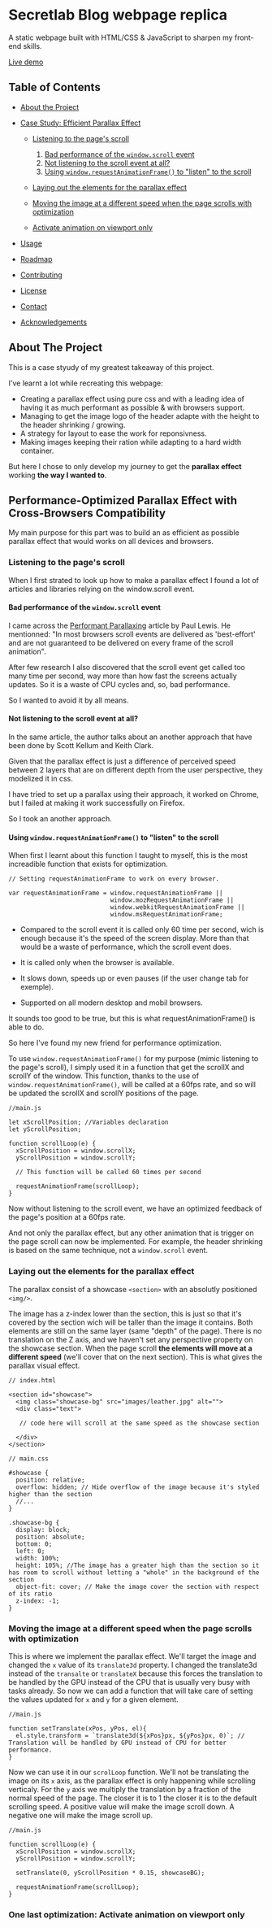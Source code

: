 # Secretlab Blog webpage replica

A static webpage built with HTML/CSS & JavaScript to sharpen my front-end skills.

[Live demo](https://ggs91.github.io/secretlab_static_page_replica/)

## Table of Contents

* [About the Project](#about-the-project)
* [Case Study: Efficient Parallax Effect](#Performance-optimized-parallax-effect-with-cross-browsers-compatibility)
  * [Listening to the page's scroll](#Listening-to-the-pages-scroll)
    1. [Bad performance of the `window.scroll` event](#bad-performance-of-the-window.scroll-event)
    2. [Not listening to the scroll event at all?](#Not-listening-to-the-scroll-event-at-all)
    3. [Using `window.requestAnimationFrame()` to "listen" to the scroll](#Using-window.requestAnimationFrame-to-listen-to-the-scroll)
    
  * [Laying out the elements for the parallax effect](#Laying-out-the-elements-for-the-parallax-effect)
  * [Moving the image at a different speed when the page scrolls with optimization](#Moving-the-image-at-a-different-speed-when-the-page-scrolls-with-optimization)
  * [Activate animation on viewport only](#Activate-animation-on-viewport-only)



* [Usage](#usage)
* [Roadmap](#roadmap)
* [Contributing](#contributing)
* [License](#license)
* [Contact](#contact)
* [Acknowledgements](#acknowledgements)

## About The Project

This is a case styudy of my greatest takeaway of this project.

I've learnt a lot while recreating this webpage:

* Creating a parallax effect using pure css and with a leading idea of having it as much performant as possible & with browsers support.
* Managing to get the image logo of the header adapte with the height to the header shrinking / growing.
* A strategy for layout to ease the work for reponsivness.
* Making images keeping their ration while adapting to a hard width container.

But here I chose to only develop my journey to get the **parallax effect** working **the way I wanted to**.

## Performance-Optimized Parallax Effect with Cross-Browsers Compatibility

My main purpose for this part was to build an as efficient as possible parallax effect that would works on all devices and browsers. 

### Listening to the page's scroll

When I first strated to look up how to make a parallax effect I found a lot of articles and libraries relying on the window.scroll event. 

#### Bad performance of the `window.scroll` event

I came across the [Performant Parallaxing](https://developers.google.com/web/updates/2016/12/performant-parallaxing) article by  Paul Lewis.
He mentionned: "In most browsers scroll events are delivered as 'best-effort' and are not guaranteed to be delivered on every frame of the scroll animation".

After few research I also discovered that the scroll event get called too many time per second, way more than how fast the screens actually updates.
So it is a waste of CPU cycles and, so, bad performance.

So I wanted to avoid it by all means.

#### Not listening to the scroll event at all?

In the same article, the author talks about an another approach that have been done by Scott Kellum and Keith Clark. 

Given that the parallax effect is just a difference of perceived speed between 2 layers that are on different depth from the user perspective, they modelized it in css. 

I have tried to set up a parallax using their approach, it worked on Chrome, but I failed at making it work successfully on Firefox. 

So I took an another approach.

#### Using `window.requestAnimationFrame()` to "listen" to the scroll

When first I learnt about this function I taught to myself, this is the most increadible function that exists for optimization.

```
// Setting requestAnimationFrame to work on every browser. 

var requestAnimationFrame = window.requestAnimationFrame ||
                            window.mozRequestAnimationFrame ||
                            window.webkitRequestAnimationFrame ||
                            window.msRequestAnimationFrame;
```

* Compared to the scroll event it is called only 60 time per second, wich is  enough because it's the speed of the screen display. More than that would be a waste of performance, which the scroll event does.
 
* It is called only when the browser is available.

* It slows down, speeds up  or even pauses (if the user change tab for exemple).

* Supported on all modern desktop and mobil browsers.

It sounds too good to be true, but this is what requestAnimationFrame() is able to do. 

So here I've found my new friend for performance optimization.

To use `window.requestAnimationFrame()` for my purpose (mimic listening to the page's scroll), I simply used it in a function that get the scrollX and scrollY of the window. This function, thanks to the use of `window.requestAnimationFrame()`, will be called at a 60fps rate, and so will be updated the scrollX and scrollY positions of the page. 

```
//main.js 

let xScrollPosition; //Variables declaration
let yScrollPosition; 

function scrollLoop(e) {
  xScrollPosition = window.scrollX;
  yScrollPosition = window.scrollY;

  // This function will be called 60 times per second

  requestAnimationFrame(scrollLoop);
}
```

Now without listening to the scroll event, we have an optimized feedback of the page's position at a 60fps rate.

And not only the parallax effect, but any other animation that is trigger on the page scroll can now be implemented. For example, the header shrinking is based on the same technique, not a `window.scroll` event.

### Laying out the elements for the parallax effect
The parallax consist of a showcase `<section>` with an absolutly positioned `<img/>`.

The image has a z-index lower than the section, this is just so that it's covered by the section wich will be taller than the image it contains.
Both elements are still on the same layer (same "depth" of the page). There is no translation on the Z axis, and we haven't set any perspective property on the showcase section.
When the page scroll **the elements will move at a different speed** (we'll cover that on the next section). This is what gives the parallax visual effect.

```
// index.html

<section id="showcase">
  <img class="showcase-bg" src="images/leather.jpg" alt="">
  <div class="text">

   // code here will scroll at the same speed as the showcase section

  </div>
</section>
```
```
// main.css 

#showcase {
  position: relative;
  overflow: hidden; // Hide overflow of the image because it's styled higher than the section
  //...
}

.showcase-bg {
  display: block;
  position: absolute;
  bottom: 0;
  left: 0;
  width: 100%;
  height: 105%; //The image has a greater high than the section so it has room to scroll without letting a "whole" in the background of the section
  object-fit: cover; // Make the image cover the section with respect of its ratio 
  z-index: -1; 
}
```
### Moving the image at a different speed when the page scrolls with optimization

This is where we implement the parallax effect. We'll target the image and changed the `x` value of its `translate3d` property.
I changed the translate3d instead of the `transalte` or `translateX` because this forces the translation to be handled by the GPU instead of the CPU that is usually very busy with tasks already.
So now we can add a function that will take care of setting the values updated for `x` and `y` for a given element.

```
//main.js 

function setTranslate(xPos, yPos, el){
  el.style.transform = `translate3d(${xPos}px, ${yPos}px, 0)`; // Translation will be handled by GPU instead of CPU for better performance.
}
```

Now we can use it in our `scrolLoop` function. We'll not be translating the image on its `x` axis, as the parallax effect is only happening while scrolling verticaly. 
For the `y` axis we multiply the translation by a fraction of the normal speed of the page. The closer it is to 1 the closer it is to the default scrolling speed.
A positive value will make the image scroll down. A negative one will make the image scroll up.

```
//main.js 

function scrollLoop(e) {
  xScrollPosition = window.scrollX;
  yScrollPosition = window.scrollY;
  
  setTranslate(0, yScrollPosition * 0.15, showcaseBG);
  
  requestAnimationFrame(scrollLoop);
}
```

### One last optimization: Activate animation on viewport only 


